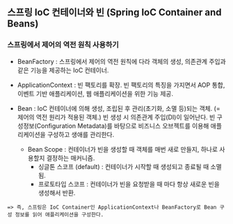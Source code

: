 ## 스프링 IoC 컨테이너와 빈 (Spring IoC Container and Beans)

### 스프링에서 제어의 역전 원칙 사용하기
- BeanFactory : 스프링에서 제어의 역전 원칙에 다라 객체의 생성, 의존관계 주입과 같은 기능을 제공하는 IoC 컨테이너.


- ApplicationContext : 빈 팩토리를 확장. 빈 팩토리의 특징을 가지면서 AOP 통합, 이벤트 기반 애플리케이션, 웹 애플리케이션을 위한 기능 제공.


- Bean : IoC 컨테이너에 의해 생성, 조립된 후 관리(초기화, 소멸 등)되는 객체. (= 제어의 역전 원리가 적용된 객체.)
빈 생성 시 의존관계 주입(DI)이 일어난다.
빈 구성정보(Configuration Metadata)를 바탕으로 비즈니스 오브젝트를 이용해 애플리케이션을 구성하고 생애를 관리한다.

  - Bean Scope : 컨테이너가 빈을 생성할 때 객체를 매번 새로 만들지, 하나로 사용할지 결정하는 매커니즘.
    - 싱글톤 스코프 (default) : 컨테이너가 시작할 때 생성되고 종료될 때 소멸됨.
    - 프로토타입 스코프 : 컨테이너가 빈을 요청받을 때 마다 항상 새로운 빈을 생성해서 반환.


~~~
=> 즉, 스프링은 IoC Container인 ApplicationContext나 BeanFactory로 Bean 구성 정보를 읽어 애플리케이션을 구성한다.
~~~
